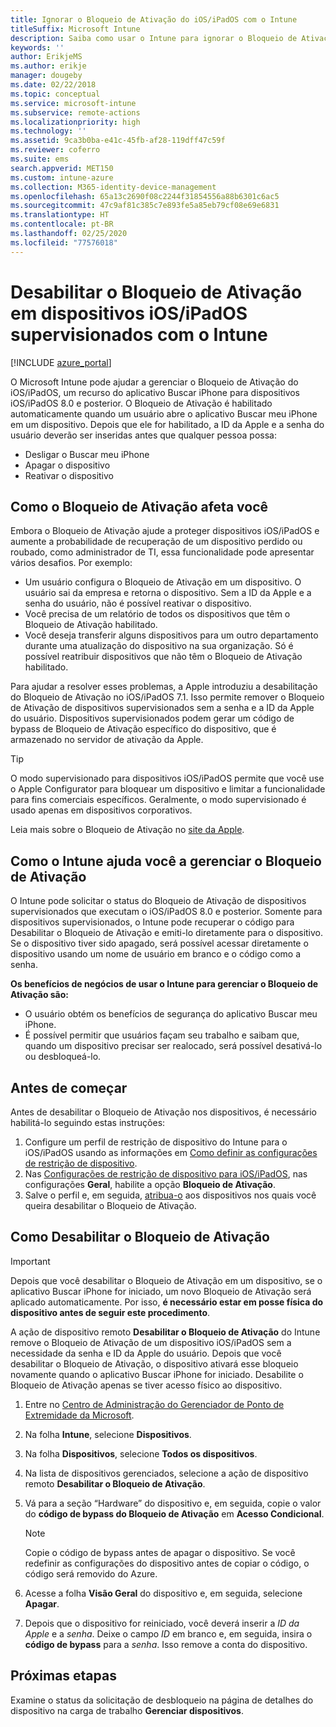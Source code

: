 ```yaml
---
title: Ignorar o Bloqueio de Ativação do iOS/iPadOS com o Intune
titleSuffix: Microsoft Intune
description: Saiba como usar o Intune para ignorar o Bloqueio de Ativação do iOS/iPadOS para acessar dispositivos bloqueados.
keywords: ''
author: ErikjeMS
ms.author: erikje
manager: dougeby
ms.date: 02/22/2018
ms.topic: conceptual
ms.service: microsoft-intune
ms.subservice: remote-actions
ms.localizationpriority: high
ms.technology: ''
ms.assetid: 9ca3b0ba-e41c-45fb-af28-119dff47c59f
ms.reviewer: coferro
ms.suite: ems
search.appverid: MET150
ms.custom: intune-azure
ms.collection: M365-identity-device-management
ms.openlocfilehash: 65a13c2690f08c2244f31854556a88b6301c6ac5
ms.sourcegitcommit: 47c9af81c385c7e893fe5a85eb79cf08e69e6831
ms.translationtype: HT
ms.contentlocale: pt-BR
ms.lasthandoff: 02/25/2020
ms.locfileid: "77576018"
---
```

# <a name="disable-activation-lock-on-supervised-iosipados-devices-with-intune"></a>Desabilitar o Bloqueio de Ativação em dispositivos iOS/iPadOS supervisionados com o Intune


[!INCLUDE [azure_portal](../includes/azure_portal.md)]

O Microsoft Intune pode ajudar a gerenciar o Bloqueio de Ativação do iOS/iPadOS, um recurso do aplicativo Buscar iPhone para dispositivos iOS/iPadOS 8.0 e posterior. O Bloqueio de Ativação é habilitado automaticamente quando um usuário abre o aplicativo Buscar meu iPhone em um dispositivo. Depois que ele for habilitado, a ID da Apple e a senha do usuário deverão ser inseridas antes que qualquer pessoa possa:

- Desligar o Buscar meu iPhone
- Apagar o dispositivo
- Reativar o dispositivo

## <a name="how-activation-lock-affects-you"></a>Como o Bloqueio de Ativação afeta você

Embora o Bloqueio de Ativação ajude a proteger dispositivos iOS/iPadOS e aumente a probabilidade de recuperação de um dispositivo perdido ou roubado, como administrador de TI, essa funcionalidade pode apresentar vários desafios. Por exemplo:

- Um usuário configura o Bloqueio de Ativação em um dispositivo. O usuário sai da empresa e retorna o dispositivo. Sem a ID da Apple e a senha do usuário, não é possível reativar o dispositivo.
- Você precisa de um relatório de todos os dispositivos que têm o Bloqueio de Ativação habilitado.
- Você deseja transferir alguns dispositivos para um outro departamento durante uma atualização do dispositivo na sua organização. Só é possível reatribuir dispositivos que não têm o Bloqueio de Ativação habilitado.

Para ajudar a resolver esses problemas, a Apple introduziu a desabilitação do Bloqueio de Ativação no iOS/iPadOS 7.1. Isso permite remover o Bloqueio de Ativação de dispositivos supervisionados sem a senha e a ID da Apple do usuário. Dispositivos supervisionados podem gerar um código de bypass de Bloqueio de Ativação específico do dispositivo, que é armazenado no servidor de ativação da Apple.

>[!TIP]
>O modo supervisionado para dispositivos iOS/iPadOS permite que você use o Apple Configurator para bloquear um dispositivo e limitar a funcionalidade para fins comerciais específicos. Geralmente, o modo supervisionado é usado apenas em dispositivos corporativos.

Leia mais sobre o Bloqueio de Ativação no [site da Apple](https://support.apple.com/HT201365).

## <a name="how-intune-helps-you-manage-activation-lock"></a>Como o Intune ajuda você a gerenciar o Bloqueio de Ativação
O Intune pode solicitar o status do Bloqueio de Ativação de dispositivos supervisionados que executam o iOS/iPadOS 8.0 e posterior. Somente para dispositivos supervisionados, o Intune pode recuperar o código para Desabilitar o Bloqueio de Ativação e emiti-lo diretamente para o dispositivo. Se o dispositivo tiver sido apagado, será possível acessar diretamente o dispositivo usando um nome de usuário em branco e o código como a senha.

**Os benefícios de negócios de usar o Intune para gerenciar o Bloqueio de Ativação são:**

- O usuário obtém os benefícios de segurança do aplicativo Buscar meu iPhone.
- É possível permitir que usuários façam seu trabalho e saibam que, quando um dispositivo precisar ser realocado, será possível desativá-lo ou desbloqueá-lo.

## <a name="before-you-start"></a>Antes de começar
Antes de desabilitar o Bloqueio de Ativação nos dispositivos, é necessário habilitá-lo seguindo estas instruções:

1. Configure um perfil de restrição de dispositivo do Intune para o iOS/iPadOS usando as informações em [Como definir as configurações de restrição de dispositivo](/intune-azure/configure-devices/how-to-configure-device-restrictions).
2. Nas [Configurações de restrição de dispositivo para iOS/iPadOS](../configuration/device-restrictions-ios.md), nas configurações **Geral**, habilite a opção **Bloqueio de Ativação**.
3. Salve o perfil e, em seguida, [atribua-o](../configuration/device-profile-assign.md) aos dispositivos nos quais você queira desabilitar o Bloqueio de Ativação.


## <a name="how-to-use-disable-activation-lock"></a>Como Desabilitar o Bloqueio de Ativação

>[!IMPORTANT]
>Depois que você desabilitar o Bloqueio de Ativação em um dispositivo, se o aplicativo Buscar iPhone for iniciado, um novo Bloqueio de Ativação será aplicado automaticamente. Por isso, **é necessário estar em posse física do dispositivo antes de seguir este procedimento**.

A ação de dispositivo remoto **Desabilitar o Bloqueio de Ativação** do Intune remove o Bloqueio de Ativação de um dispositivo iOS/iPadOS sem a necessidade da senha e ID da Apple do usuário. Depois que você desabilitar o Bloqueio de Ativação, o dispositivo ativará esse bloqueio novamente quando o aplicativo Buscar iPhone for iniciado. Desabilite o Bloqueio de Ativação apenas se tiver acesso físico ao dispositivo.

1. Entre no [Centro de Administração do Gerenciador de Ponto de Extremidade da Microsoft](https://go.microsoft.com/fwlink/?linkid=2109431).
3. Na folha **Intune**, selecione **Dispositivos**.
4. Na folha **Dispositivos**, selecione **Todos os dispositivos**.
5. Na lista de dispositivos gerenciados, selecione a ação de dispositivo remoto **Desabilitar o Bloqueio de Ativação**.
6. Vá para a seção “Hardware” do dispositivo e, em seguida, copie o valor do **código de bypass do Bloqueio de Ativação** em **Acesso Condicional**.

    >[!NOTE]
    >Copie o código de bypass antes de apagar o dispositivo. Se você redefinir as configurações do dispositivo antes de copiar o código, o código será removido do Azure.

7. Acesse a folha **Visão Geral** do dispositivo e, em seguida, selecione **Apagar**.
8. Depois que o dispositivo for reiniciado, você deverá inserir a *ID da Apple* e a *senha*. Deixe o campo *ID* em branco e, em seguida, insira o **código de bypass** para a *senha*. Isso remove a conta do dispositivo. 


## <a name="next-steps"></a>Próximas etapas

Examine o status da solicitação de desbloqueio na página de detalhes do dispositivo na carga de trabalho **Gerenciar dispositivos**.

